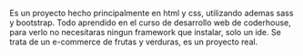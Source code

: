 Es un proyecto hecho principalmente en html y css, utilizando ademas sass y bootstrap. Todo aprendido en el curso de desarrollo web de coderhouse, para verlo no necesitaras ningun framework que instalar, solo un ide.
Se trata de un e-commerce de frutas y verduras, es un proyecto real.